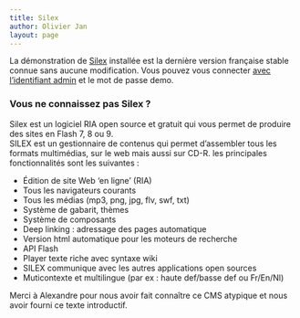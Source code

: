 ```yaml
---
title: Silex
author: Olivier Jan
layout: page
--- 
```


La démonstration de [Silex][1] installée est la dernière version française stable connue sans aucune modification. Vous pouvez vous connecter [avec l’identifiant admin][2] et le mot de passe demo.

### Vous ne connaissez pas Silex ?

 [1]: http://silex-ria.org/
 [2]: http://demo.cms-fr.net/silex

Silex est un logiciel RIA open source et gratuit qui vous permet de produire des sites en Flash 7, 8 ou 9.  
SILEX est un gestionnaire de contenus qui permet d’assembler tous les formats multimédias, sur le web mais aussi sur CD-R. les principales fonctionnalités sont les suivantes :

*   Édition de site Web ‘en ligne’ (RIA)
*   Tous les navigateurs courants
*   Tous les médias (mp3, png, jpg, flv, swf, txt)
*   Système de gabarit, thèmes
*   Système de composants
*   Deep linking : adressage des pages automatique
*   Version html automatique pour les moteurs de recherche
*   API Flash
*   Player texte riche avec syntaxe wiki
*   SILEX communique avec les autres applications open sources
*   Muticontexte et multilingue (par ex : haute def/basse def ou Fr/En/Nl)

Merci à Alexandre pour nous avoir fait connaître ce CMS atypique et nous avoir fourni ce texte introductif.